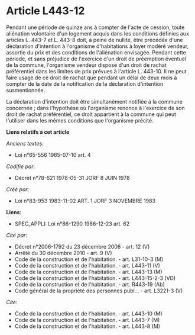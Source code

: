 # Article L443-12

Pendant une période de quinze ans à compter de l'acte de cession, toute aliénation volontaire d'un logement acquis dans les
conditions définies aux articles L. 443-7 et L. 443-8 doit, à peine de nullité, être précédée d'une déclaration d'intention à
l'organisme d'habitations à loyer modéré vendeur, assortie du prix et des conditions de l'aliénation envisagée. Pendant cette
période, et sans préjudice de l'exercice d'un droit de préemption éventuel de la commune, l'organisme vendeur dispose d'un
droit de rachat préférentiel dans les limites de prix prévues à l'article L. 443-10. Il ne peut faire usage de ce droit de
rachat que pendant un délai de deux mois à compter de la date de la notification de la déclaration d'intention susmentionnée.

La déclaration d'intention doit être simultanément notifiée à la commune concernée ; dans l'hypothèse où l'organisme renonce
à l'exercice de son droit de rachat préférentiel, ce droit appartient à la commune qui peut l'utiliser dans les mêmes
conditions que l'organisme précité.

**Liens relatifs à cet article**

_Anciens textes_:

  - Loi n°65-556 1965-07-10 art. 4

_Codifié par_:

  - Décret n°78-621 1978-05-31 JORF 8 JUIN 1978

_Créé par_:

  - Loi n°83-953 1983-11-02 ART. 1 JORF 3 NOVEMBRE 1983

**Liens**:

  - SPEC_APPLI: Loi n°86-1290 1986-12-23 art. 62

_Cité par_:

  - Décret n°2006-1792 du 23 décembre 2006 - art. 12 (V)
  - Arrêté du 30 décembre 2010 - art. 9 (V)
  - Code de la construction et de l'habitation. - art. L31-10-3 (M)
  - Code de la construction et de l'habitation. - art. L443-11 (V)
  - Code de la construction et de l'habitation. - art. L443-13 (M)
  - Code de la construction et de l'habitation. - art. L443-15-2-3 (VD)
  - Code de la construction et de l'habitation. - art. R443-19 (Ab)
  - Code général de la propriété des personnes publ... - art. L3221-3 (V)

_Cite_:

  - Code de la construction et de l'habitation. - art. L443-10 (M)
  - Code de la construction et de l'habitation. - art. L443-7 (M)
  - Code de la construction et de l'habitation. - art. L443-8 (M)
